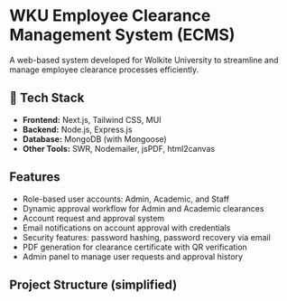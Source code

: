 # WKU Employee Clearance Management System (ECMS)

A web-based system developed for Wolkite University to streamline and manage employee clearance processes efficiently.

## 🔧 Tech Stack

- **Frontend:** Next.js, Tailwind CSS, MUI
- **Backend:** Node.js, Express.js
- **Database:** MongoDB (with Mongoose)
- **Other Tools:** SWR, Nodemailer, jsPDF, html2canvas

##  Features

- Role-based user accounts: Admin, Academic, and Staff
- Dynamic approval workflow for Admin and Academic clearances
- Account request and approval system
- Email notifications on account approval with credentials
- Security features: password hashing, password recovery via email
- PDF generation for clearance certificate with QR verification
- Admin panel to manage user requests and approval history

##  Project Structure (simplified)
